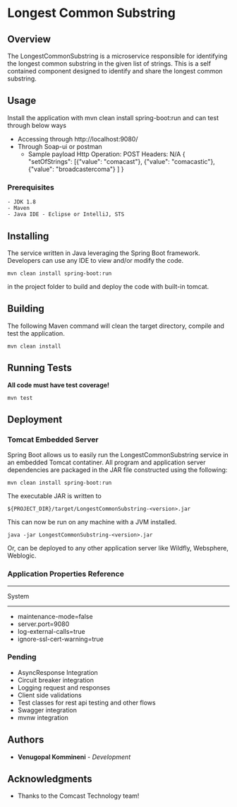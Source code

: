 # Longest Common Substring

## Overview

The LongestCommonSubstring is a microservice responsible for identifying the longest common substring in the given list of strings. This is a self contained component designed to identify and share the longest common substring.

## Usage
 Install the application with mvn clean install spring-boot:run and can test through below ways
- Accessing through http://localhost:9080/
- Through Soap-ui or postman
    - Sample payload
    Http Operation: POST
    Headers: N/A
    {  
    	"setOfStrings": [{"value": "comacast"},
    	{"value": "comacastic"},
    	{"value": "broadcastercoma"}
    	] 
    }




### Prerequisites


```
- JDK 1.8
- Maven
- Java IDE - Eclipse or IntelliJ, STS
```


## Installing

The service written in Java leveraging the Spring Boot framework. Developers can use any IDE to view and/or modify the code. 

```
mvn clean install spring-boot:run
```
in the project folder to build and deploy the code with built-in tomcat.

## Building

The following Maven command will clean the target directory, compile and test the application.


```
mvn clean install
```

## Running Tests

**All code must have test coverage!**

```
mvn test
```

## Deployment

### Tomcat Embedded Server

Spring Boot allows us to easily run the LongestCommonSubstring service in an embedded Tomcat contatiner. All program and application server dependencies are packaged in the JAR file constructed using the following:

```
mvn clean install spring-boot:run
```
The executable JAR is written to 

```
${PROJECT_DIR}/target/LongestCommonSubstring-<version>.jar
```

This can now be run on any machine with a JVM installed.

```
java -jar LongestCommonSubstring-<version>.jar
```

Or, can be deployed to any other application server like Wildfly, Websphere, Weblogic.

### Application Properties Reference



***
System
***
- maintenance-mode=false
- server.port=9080
- log-external-calls=true
- ignore-ssl-cert-warning=true

### Pending
- AsyncResponse Integration
- Circuit breaker integration
- Logging request and responses
- Client side validations
- Test classes for rest api testing and other flows
- Swagger integration
- mvnw integration

## Authors

* **Venugopal Kommineni** - *Development* 


## Acknowledgments

* Thanks to the Comcast Technology team!
